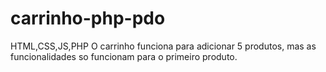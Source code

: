 # carrinho-php-pdo
HTML,CSS,JS,PHP
O carrinho funciona para adicionar 5 produtos, mas as funcionalidades so funcionam para o primeiro produto.
